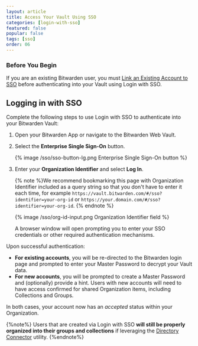 ```yaml
---
layout: article
title: Access Your Vault Using SSO
categories: [login-with-sso]
featured: false
popular: false
tags: [sso]
order: 06
---
```


### Before You Begin
If you are an existing Bitwarden user, you must [Link an Existing Account to SSO](https://bitwarden.com/help/article/link-to-sso/) before authenticating into your Vault using Login with SSO.

## Logging in with SSO

Complete the following steps to use Login with SSO to authenticate into your Bitwarden Vault:

1. Open your Bitwarden App or navigate to the Bitwarden Web Vault.
2. Select the **Enterprise Single Sign-On** button.

   {% image /sso/sso-button-lg.png Enterprise Single Sign-On button %}

3. Enter your **Organization Identifier** and select **Log In**.

   {% note %}We recommend bookmarking this page with Organization Identifier included as a query string so that you don't have to enter it each time, for example `https://vault.bitwarden.com/#/sso?identifier=your-org-id` or `https://your.domain.com/#/sso?identifier=your-org-id`.
   {% endnote %}

   {% image /sso/org-id-input.png Organization Identifier field %}

   A browser window will open prompting you to enter your SSO credentials or other required authentication mechanisms.

Upon successful authentication:

- **For existing accounts**, you will be re-directed to the Bitwarden login page and prompted to enter your Master Password to decrypt your Vault data.
- **For new accounts**, you will be prompted to create a Master Password and (optionally) provide a hint. Users with new accounts will need to have access confirmed for shared Organization items, including Collections and Groups.

In both cases, your account now has an *accepted* status within your Organization.



  {%note%}
  Users that are created via Login with SSO **will still be properly organized into their groups and collections** if leveraging the [Directory Connector](https://bitwarden.com/help/article/directory-sync/) utility.
  {%endnote%}
